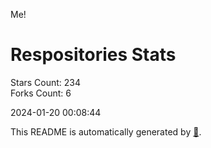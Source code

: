Me!

# Respositories Stats
Stars Count: 234  
Forks Count: 6

2024-01-20 00:08:44  

This README is automatically generated by [🐰](https://github.com/rnitta/rnitta).
